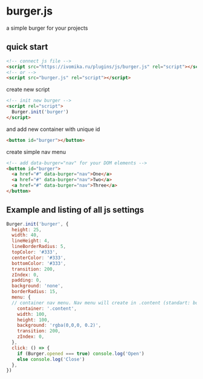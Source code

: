 # burger.js
a simple burger for your projects

## quick start

```html
<!-- connect js file -->
<script src="https://ivomika.ru/plugins/js/burger.js" rel="script"></script>
<!-- or -->
<script src="burger.js" rel="script"></script>
```

create new script

```html
<!-- init new burger -->
<script rel="script">
  Burger.init('burger')
</script>
```

and add new container with unique id
```html
<button id="burger"></button>
```

create simple nav menu
```html
<!-- add data-burger="nav" for your DOM elements -->
<button id="burger">
  <a href="#" data-burger="nav">One</a>
  <a href="#" data-burger="nav">Two</a>
  <a href="#" data-burger="nav">Three</a>
</button>
```

## Example and listing of all js settings

```js
Burger.init('burger', {
  height: 25,
  width: 40,
  lineHeight: 4,
  lineBorderRadius: 5,
  topColor: '#333',
  centerColor: '#333',
  bottomColor: '#333',
  transition: 200,
  zIndex: 0,
  padding: 0,
  background: 'none',
  borderRadius: 15,
  menu: {
  // container nav menu. Nav menu will create in .content (standart: body)
    container: '.content', 
    width: 100,
    height: 100,
    background: 'rgba(0,0,0, 0.2)',
    transition: 200,
    zIndex: 0,
  },
  click: () => {
    if (Burger.opened === true) console.log('Open')
    else console.log('Close')
  },
})
```
